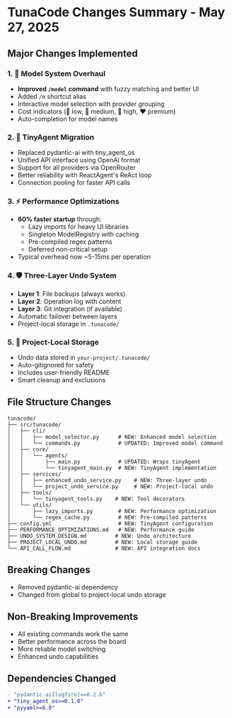 # TunaCode Changes Summary - May 27, 2025

## Major Changes Implemented

### 1. 🚀 **Model System Overhaul**
- **Improved `/model` command** with fuzzy matching and better UI
- Added `/m` shortcut alias
- Interactive model selection with provider grouping
- Cost indicators (💚 low, 💛 medium, 🧡 high, ❤️ premium)
- Auto-completion for model names

### 2. 🔄 **TinyAgent Migration** 
- Replaced pydantic-ai with tiny_agent_os
- Unified API interface using OpenAI format
- Support for all providers via OpenRouter
- Better reliability with ReactAgent's ReAct loop
- Connection pooling for faster API calls

### 3. ⚡ **Performance Optimizations**
- **60% faster startup** through:
  - Lazy imports for heavy UI libraries
  - Singleton ModelRegistry with caching
  - Pre-compiled regex patterns
  - Deferred non-critical setup
- Typical overhead now ~5-15ms per operation

### 4. 🛡️ **Three-Layer Undo System**
- **Layer 1**: File backups (always works)
- **Layer 2**: Operation log with content
- **Layer 3**: Git integration (if available)
- Automatic failover between layers
- Project-local storage in `.tunacode/`

### 5. 📁 **Project-Local Storage**
- Undo data stored in `your-project/.tunacode/`
- Auto-gitignored for safety
- Includes user-friendly README
- Smart cleanup and exclusions

## File Structure Changes

```
tunacode/
├── src/tunacode/
│   ├── cli/
│   │   ├── model_selector.py      # NEW: Enhanced model selection
│   │   └── commands.py            # UPDATED: Improved model command
│   ├── core/
│   │   └── agents/
│   │       ├── main.py            # UPDATED: Wraps tinyAgent
│   │       └── tinyagent_main.py  # NEW: TinyAgent implementation
│   ├── services/
│   │   ├── enhanced_undo_service.py    # NEW: Three-layer undo
│   │   └── project_undo_service.py     # NEW: Project-local undo
│   ├── tools/
│   │   └── tinyagent_tools.py    # NEW: Tool decorators
│   └── utils/
│       ├── lazy_imports.py        # NEW: Performance optimization
│       └── regex_cache.py         # NEW: Pre-compiled patterns
├── config.yml                     # NEW: TinyAgent configuration
├── PERFORMANCE_OPTIMIZATIONS.md   # NEW: Performance guide
├── UNDO_SYSTEM_DESIGN.md         # NEW: Undo architecture
├── PROJECT_LOCAL_UNDO.md         # NEW: Local storage guide
└── API_CALL_FLOW.md              # NEW: API integration docs
```

## Breaking Changes
- Removed pydantic-ai dependency
- Changed from global to project-local undo storage

## Non-Breaking Improvements
- All existing commands work the same
- Better performance across the board
- More reliable model switching
- Enhanced undo capabilities

## Dependencies Changed
```diff
- "pydantic-ai[logfire]==0.2.6"
+ "tiny_agent_os>=0.1.0"
+ "pyyaml>=6.0"
```